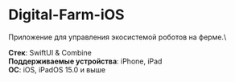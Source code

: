 # Digital-Farm-iOS

Приложение для управления экосистемой роботов на ферме.\

**Стек**: SwiftUI & Combine \
**Поддерживаемые устройства**: iPhone, iPad \
**ОС**: iOS, iPadOS 15.0 и выше
